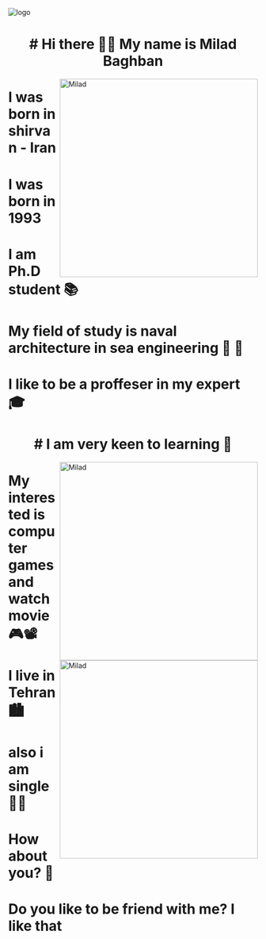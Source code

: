 ![logo]("http://up44.ir/previews/3e48b99fbb3a6fd496f9d999927b66cd.png")
<h1 align="center"> # Hi there 👋🏻  My name is Milad Baghban </h1>
<image align="right" alt="Milad" width = "400" src="https://raw.githubusercontent.com/codingknite/codingknite/main/programming.gif">

# I was born in shirvan - Iran
# I was born in 1993
# I am Ph.D student 📚
# My field of study is naval architecture in sea engineering 🌊 🚢
# I like to be a proffeser in my expert 🎓

<h1 align="center"> # I am very keen to learning 📖 </h1>

<image align="right" alt="Milad" width = "400"
src="https://cdnl.iconscout.com/lottie/premium/thumb/e-learning-5680006-4729847.gif">

# My interested is computer games and watch movie 🎮📽

<image align="right" alt="Milad" width = "400"
src="https://res.cloudinary.com/cloudinary-marketing/images/w_700,h_432/f_auto,q_auto/v1649720751/Web_Assets/blog/Mario_1/Mario_1-gif?_i=AA">

# I live in Tehran 🏙
# also i am single 🧍‍♂️
# How about you? 🧐
# Do you like to be friend with me? I like that
 
